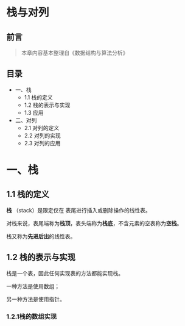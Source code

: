 # 栈与对列

## 前言
>本章内容基本整理自《数据结构与算法分析》

## 目录
- 一、栈
  - 1.1 栈的定义
  - 1.2 栈的表示与实现
  - 1.3 应用
- 二、对列
  - 2.1 对列的定义
  - 2.2 对列的实现
  - 2.3 对列的应用

# 一、栈
## 1.1 栈的定义
**栈** （stack）是限定仅在 表尾进行插入或删除操作的线性表。

对栈来说，表尾端称为**栈顶**，表头端称为**栈底**，不含元素的空表称为**空栈**。

栈又称为**先进后出**的线性表。

## 1.2 栈的表示与实现
栈是一个表，因此任何实现表的方法都能实现栈。

一种方法是使用数组；

另一种方法是使用指针。

### 1.2.1栈的数组实现

